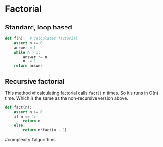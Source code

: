 # Factorial

## Standard, loop based

```python
def f(n):  # calculates factorial
    assert n >= 0
    answer = 1
    while n > 1:
        answer *= n
        n -= 1
    return answer
```

## Recursive factorial

This method of calculating factorial calls `fact()` n times. So it's runs in O(n) time. Which is the same as the non-recursive version above.

```python
def fact(n):
    assert n >= 0
    if n <= 1:
        return n
    else:
        return n*fact(n - 1)
```

#complexity
#algorithms

